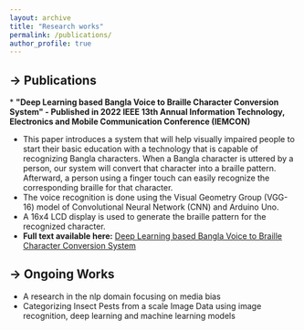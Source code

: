 ```yaml
---
layout: archive
title: "Research works"
permalink: /publications/
author_profile: true
---
```

<h2>-> Publications</h2>
* <strong>"Deep Learning based Bangla Voice to Braille Character Conversion System" - Published in 2022 IEEE 13th Annual   Information Technology, Electronics and Mobile Communication Conference (IEMCON)</strong>

  * This paper introduces a system that will help visually impaired people to start their  basic education with a technology that is capable of recognizing Bangla characters. When a Bangla character is uttered by a person, our system will convert that character into a braille pattern. Afterward, a person using a finger touch can easily recognize the corresponding braille for that character. 
  * The voice recognition is done using the Visual Geometry Group (VGG-16) model of Convolutional Neural Network (CNN) and Arduino Uno. 
  * A 16x4 LCD display is used to generate the braille pattern for the recognized character.
  * <strong>Full text available here:</strong> <a href="https://ieeexplore.ieee.org/document/9946619"> Deep Learning based Bangla Voice to Braille Character Conversion 
System</a>

<h2>-> Ongoing Works</h2>

* A research in the nlp domain focusing on media bias
* Categorizing Insect Pests from a scale Image Data using image recognition, deep learning and machine learning models